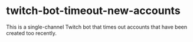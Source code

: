 # twitch-bot-timeout-new-accounts
This is a single-channel Twitch bot that times out accounts that have been created too recently.
